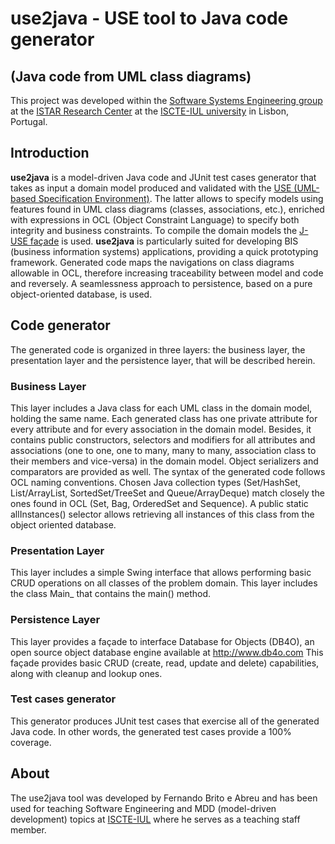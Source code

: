 # use2java - USE tool to Java code generator
## (Java code from UML class diagrams)
This project was developed within the [Software Systems Engineering group](https://ciencia.iscte-iul.pt/centres/istar-iul/groups/sse) at the [ISTAR Research Center](https://ciencia.iscte-iul.pt/centres/istar-iul) at the [ISCTE-IUL university](https://www.iscte-iul.pt/) in Lisbon, Portugal.

## Introduction
**use2java** is a model-driven Java code and JUnit test cases generator that takes as input a domain model produced and validated with the [USE (UML-based Specification Environment)](http://useocl.sourceforge.net/w/index.php/Main_Page). The latter allows to specify models using features found in UML class diagrams (classes, associations, etc.), enriched with expressions in OCL (Object Constraint Language) to specify both integrity and business constraints. To compile the domain models the [J-USE façade](https://quasarresearchgroup.github.io/j-use/) is used. **use2java** is particularly suited for developing BIS (business information systems) applications, providing a quick prototyping framework. Generated code maps the navigations on class diagrams allowable in OCL, therefore increasing traceability between model and code and reversely. A seamlessness approach to persistence, based on a pure object-oriented database, is used.

## Code generator
The generated code is organized in three layers: the business layer, the presentation layer and the persistence layer, that will be described herein.

### Business Layer
This layer includes a Java class for each UML class in the domain model, holding the same name. Each generated class has one private attribute for every attribute and for every association in the domain model. Besides, it contains public constructors, selectors and modifiers for all attributes and associations (one to one, one to many, many to many, association class to their members and vice-versa) in the domain model. Object serializers and comparators are provided as well. The syntax of the generated code follows OCL naming conventions. Chosen Java collection types (Set/HashSet, List/ArrayList, SortedSet/TreeSet and Queue/ArrayDeque) match closely the ones found in OCL (Set, Bag, OrderedSet and Sequence). A public static allInstances() selector allows retrieving all instances of this class from the object oriented database.

### Presentation Layer
This layer includes a simple Swing interface that allows performing basic CRUD operations on all classes of the problem domain. This layer includes the class Main_<domainModelName> that contains the main() method.

### Persistence Layer
This layer provides a façade to interface Database for Objects (DB4O), an open source object database engine available at http://www.db4o.com This façade provides basic CRUD (create, read, update and delete) capabilities, along with cleanup and lookup ones.

### Test cases generator
This generator produces JUnit test cases that exercise all of the generated Java code. In other words, the generated test cases provide a 100% coverage.

## About
The use2java tool was developed by Fernando Brito e Abreu and has been used for teaching Software Engineering and MDD (model-driven development) topics at [ISCTE-IUL](http://www.iscte-iul.pt) where he serves as a teaching staff member.
